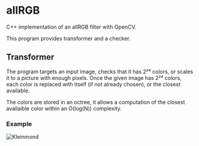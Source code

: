 # allRGB

C++ implementation of an allRGB filter with OpenCV.

This program provides transformer and a checker.

## Transformer

The program targets an input image, checks that it has 2²⁴ colors, or scales it
to a picture with enough pixels. Once the given image has 2²⁴ colors, each color
is replaced with itself (if not already chosen), or the closest available.

The colors are stored in an octree, it allows a computation of the closest
availaible color within an O(log(N)) complexity.

### Example

![Kleinmond](http://i.imgur.com/MUVv3BM.jpg)
